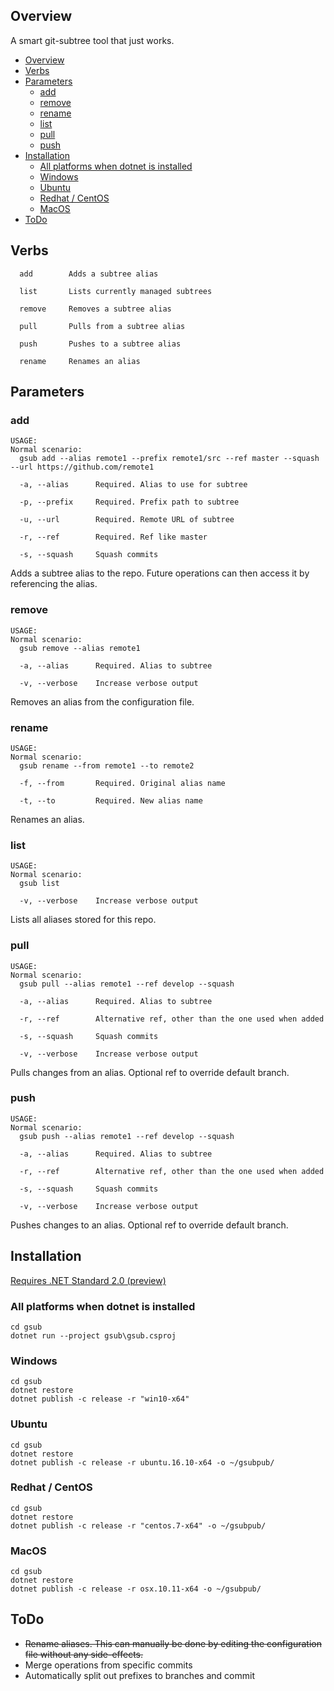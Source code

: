 ## Overview ##

A smart git-subtree tool that just works.


<!-- TOC -->

- [Overview](#overview)
- [Verbs](#verbs)
- [Parameters](#parameters)
    - [add](#add)
    - [remove](#remove)
    - [rename](#rename)
    - [list](#list)
    - [pull](#pull)
    - [push](#push)
- [Installation](#installation)
    - [All platforms when dotnet is installed](#all-platforms-when-dotnet-is-installed)
    - [Windows](#windows)
    - [Ubuntu](#ubuntu)
    - [Redhat / CentOS](#redhat--centos)
    - [MacOS](#macos)
- [ToDo](#todo)

<!-- /TOC -->


## Verbs ##
```
  add        Adds a subtree alias

  list       Lists currently managed subtrees

  remove     Removes a subtree alias

  pull       Pulls from a subtree alias

  push       Pushes to a subtree alias

  rename     Renames an alias
```

## Parameters ##

### add ###

```
USAGE:
Normal scenario:
  gsub add --alias remote1 --prefix remote1/src --ref master --squash --url https://github.com/remote1

  -a, --alias      Required. Alias to use for subtree

  -p, --prefix     Required. Prefix path to subtree

  -u, --url        Required. Remote URL of subtree

  -r, --ref        Required. Ref like master

  -s, --squash     Squash commits
```

Adds a subtree alias to the repo. Future operations can then access it by referencing the alias.

### remove ###

```
USAGE:                                                        
Normal scenario:                                              
  gsub remove --alias remote1                                 
                                                              
  -a, --alias      Required. Alias to subtree                 
                                                              
  -v, --verbose    Increase verbose output                    

```

Removes an alias from the configuration file.

### rename ###

```
USAGE:
Normal scenario:
  gsub rename --from remote1 --to remote2

  -f, --from       Required. Original alias name

  -t, --to         Required. New alias name
```

Renames an alias.

### list ###

```
USAGE:
Normal scenario:
  gsub list

  -v, --verbose    Increase verbose output

```

Lists all aliases stored for this repo.

### pull ###

```
USAGE:
Normal scenario:
  gsub pull --alias remote1 --ref develop --squash

  -a, --alias      Required. Alias to subtree

  -r, --ref        Alternative ref, other than the one used when added

  -s, --squash     Squash commits

  -v, --verbose    Increase verbose output

```

Pulls changes from an alias. Optional ref to override default branch.

### push ###

```
USAGE:
Normal scenario:
  gsub push --alias remote1 --ref develop --squash

  -a, --alias      Required. Alias to subtree

  -r, --ref        Alternative ref, other than the one used when added

  -s, --squash     Squash commits

  -v, --verbose    Increase verbose output
```

Pushes changes to an alias. Optional ref to override default branch.

## Installation ##

[Requires .NET Standard 2.0 (preview)](https://www.microsoft.com/net/core/preview#windowscmd)

### All platforms when dotnet is installed ###

```
cd gsub
dotnet run --project gsub\gsub.csproj
```

### Windows ###

```
cd gsub
dotnet restore
dotnet publish -c release -r "win10-x64"
```

### Ubuntu ###

```
cd gsub
dotnet restore
dotnet publish -c release -r ubuntu.16.10-x64 -o ~/gsubpub/
```

### Redhat / CentOS ###

```
cd gsub
dotnet restore
dotnet publish -c release -r "centos.7-x64" -o ~/gsubpub/
```

### MacOS ###

```
cd gsub
dotnet restore
dotnet publish -c release -r osx.10.11-x64 -o ~/gsubpub/
```


## ToDo ##

  * ~~Rename aliases. This can manually be done by editing the configuration file without any side-effects.~~
  * Merge operations from specific commits
  * Automatically split out prefixes to branches and commit
  

